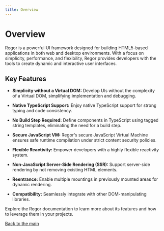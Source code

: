 ```yaml
---
title: Overview
---
```


# Overview

Regor is a powerful UI framework designed for building HTML5-based applications in both web and desktop environments. With a focus on simplicity, performance, and flexibility, Regor provides developers with the tools to create dynamic and interactive user interfaces.

## Key Features

- **Simplicity without a Virtual DOM:** Develop UIs without the complexity of a Virtual DOM, simplifying implementation and debugging.

- **Native TypeScript Support:** Enjoy native TypeScript support for strong typing and code consistency.

- **No Build Step Required:** Define components in TypeScript using tagged string templates, eliminating the need for a build step.

- **Secure JavaScript VM:** Regor's secure JavaScript Virtual Machine ensures safe runtime compilation under strict content security policies.

- **Flexible Reactivity:** Empower developers with a highly flexible reactivity system.

- **Non-JavaScript Server-Side Rendering (SSR):** Support server-side rendering by not removing existing HTML elements.

- **Reentrance:** Enable multiple mountings in previously mounted areas for dynamic rendering.

- **Compatibility:** Seamlessly integrate with other DOM-manipulating libraries.

Explore the Regor documentation to learn more about its features and how to leverage them in your projects.

[Back to the main](index.md)
